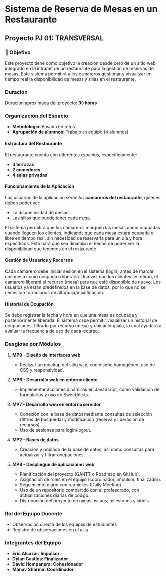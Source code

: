 # Sistema de Reserva de Mesas en un Restaurante

## Proyecto PJ 01: TRANSVERSAL

### 🎯 Objetivo
Este proyecto tiene como objetivo la creación desde cero de un sitio web integrado en la intranet de un restaurante para la gestión de reservas de mesas. Este sistema permitirá a los camareros gestionar y visualizar en tiempo real la disponibilidad de mesas y sillas en el restaurante.

### Duración
Duración aproximada del proyecto: **30 horas**

### Organización del Espacio
- **Metodología**: Basada en retos
- **Agrupación de alumnos**: Trabajo en equipo (4 alumnos)

#### Estructura del Restaurante
El restaurante cuenta con diferentes espacios, específicamente:
- **3 terrazas**
- **2 comedores**
- **4 salas privadas**

#### Funcionamiento de la Aplicación
Los usuarios de la aplicación serán los **camareros del restaurante**, quienes deben poder ver:
- La disponibilidad de mesas.
- Las sillas que puede tener cada mesa.

El sistema permitirá que los camareros marquen las mesas como ocupadas cuando lleguen los clientes, indicando que cada mesa estará ocupada o libre en tiempo real, sin necesidad de reservarla para un día y hora específicos. Esto hará que sea dinámico el hecho de poder ver la disponiblidad que tenemos en el restaurante

#### Gestión de Usuarios y Recursos
Cada camarero debe iniciar sesión en el sistema (login) antes de marcar una mesa como ocupada o liberarla. Una vez que los clientes se retiran, el camarero liberará el recurso (mesa) para que esté disponible de nuevo. Los usuarios ya están predefinidos en la base de datos, por lo que no se necesitan formularios de alta/baja/modificación.

#### Historial de Ocupación
Se debe registrar la fecha y hora en que una mesa es ocupada y posteriormente liberada. El sistema debe permitir visualizar un historial de ocupaciones, filtrado por recurso (mesa) y ubicación/sala, lo cual ayudará a evaluar la frecuencia de uso de cada recurso.

### Desglose por Módulos

1. **MP9 - Diseño de interfaces web**
   - Realizar un mockup del sitio web, con diseño homogéneo, uso de CSS y responsividad.

2. **MP6 - Desarrollo web en entorno cliente**
   - Implementar acciones dinámicas en JavaScript, como validación de formularios y uso de SweetAlerts.

3. **MP7 - Desarrollo web en entorno servidor**
   - Conexión con la base de datos mediante consultas de selección (filtros de búsqueda) y modificación (reserva y liberación de recursos).
   - Uso de sesiones para login/logout.

4. **MP2 - Bases de datos**
   - Creación y poblado de la base de datos, así como consultas para actualizar y filtrar ocupaciones.

5. **MP8 - Despliegue de aplicaciones web**
   - Planificación del proyecto (GANTT o Roadmap en GitHub).
   - Asignación de roles en el equipo (coordinador, impulsor, finalizador).
   - Seguimiento diario con reuniones (Daily Meeting).
   - Uso de un repositorio compartido con el profesorado, con actualizaciones diarias de código.
   - Distribución del proyecto en ramas, issues, milestones y labels.

### Rol del Equipo Docente
- Observación directa de los equipos de estudiantes
- Registro de observaciones en el aula

### Integrantes del Equipo
- **Eric Alcazar: Impulsor**
- **Dylan Castles: Finalizador**
- **David Hompanera: Cohesionador**
- **Manav Sharma: Coordinador**

